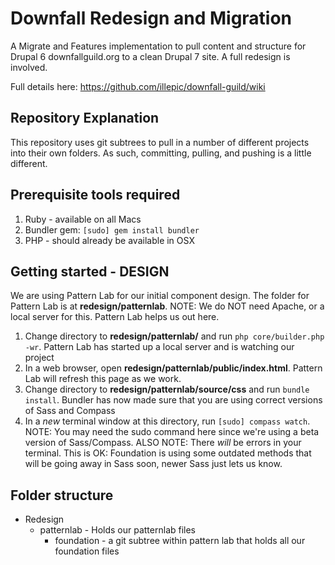 # Downfall Redesign and Migration

A Migrate and Features implementation to pull content and structure for Drupal 6 downfallguild.org to a clean Drupal 7 site. A full redesign is involved.

Full details here: https://github.com/illepic/downfall-guild/wiki

## Repository Explanation

This repository uses git subtrees to pull in a number of different projects into their own folders. As such, committing, pulling, and pushing is a little different. 

## Prerequisite tools required

1. Ruby - available on all Macs
2. Bundler gem: `[sudo] gem install bundler`
3. PHP - should already be available in OSX

## Getting started - DESIGN

We are using Pattern Lab for our initial component design. The folder for Pattern Lab is at __redesign/patternlab__. NOTE: We do NOT need Apache, or a local server for this. Pattern Lab helps us out here.

1. Change directory to __redesign/patternlab/__ and run `php core/builder.php -wr`. Pattern Lab has started up a local server and is watching our project
2. In a web browser, open __redesign/patternlab/public/index.html__. Pattern Lab will refresh this page as we work.
3. Change directory to __redesign/patternlab/source/css__ and run `bundle install`. Bundler has now made sure that you are using correct versions of Sass and Compass
4. In a *new* terminal window at this directory, run `[sudo] compass watch`. NOTE: You may need the sudo command here since we're using a beta version of Sass/Compass. ALSO NOTE: There *will* be errors in your terminal. This is OK: Foundation is using some outdated methods that will be going away in Sass soon, newer Sass just lets us know.

## Folder structure

* Redesign
  * patternlab - Holds our patternlab files
    * foundation - a git subtree within pattern lab that holds all our foundation files
